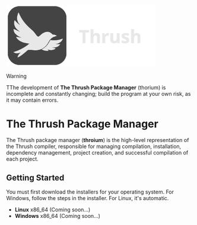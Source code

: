 <img src= "https://github.com/thrushlang/.github/blob/main/assets/logos/thrushlang-logo.png" alt= "logo" style= "width: 80%; height: 80%;"> </img>

> [!WARNING]
> TThe development of **The Thrush Package Manager** (thorium) is incomplete and constantly changing; build the program at your own risk, as it may contain errors.

# The Thrush Package Manager 

The Thrush package manager (**throium**) is the high-level representation of the Thrush compiler, responsible for managing compilation, installation, dependency management, project creation, and successful compilation of each project.

## Getting Started

You must first download the installers for your operating system. For Windows, follow the steps in the installer. For Linux, it's automatic.

- **Linux** x86_64 (Coming soon...)
- **Windows** x86_64 (Coming soon...)
